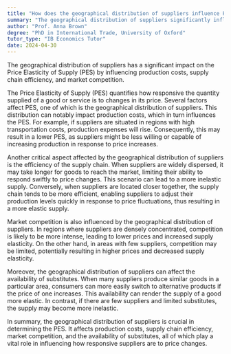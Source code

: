 ```yaml
---
title: "How does the geographical distribution of suppliers influence PES?"
summary: "The geographical distribution of suppliers significantly influences PES by affecting production costs, supply chain efficiency, and market competition."
author: "Prof. Anna Brown"
degree: "PhD in International Trade, University of Oxford"
tutor_type: "IB Economics Tutor"
date: 2024-04-30
---
```


The geographical distribution of suppliers has a significant impact on the Price Elasticity of Supply (PES) by influencing production costs, supply chain efficiency, and market competition.

The Price Elasticity of Supply (PES) quantifies how responsive the quantity supplied of a good or service is to changes in its price. Several factors affect PES, one of which is the geographical distribution of suppliers. This distribution can notably impact production costs, which in turn influences the PES. For example, if suppliers are situated in regions with high transportation costs, production expenses will rise. Consequently, this may result in a lower PES, as suppliers might be less willing or capable of increasing production in response to price increases.

Another critical aspect affected by the geographical distribution of suppliers is the efficiency of the supply chain. When suppliers are widely dispersed, it may take longer for goods to reach the market, limiting their ability to respond swiftly to price changes. This scenario can lead to a more inelastic supply. Conversely, when suppliers are located closer together, the supply chain tends to be more efficient, enabling suppliers to adjust their production levels quickly in response to price fluctuations, thus resulting in a more elastic supply.

Market competition is also influenced by the geographical distribution of suppliers. In regions where suppliers are densely concentrated, competition is likely to be more intense, leading to lower prices and increased supply elasticity. On the other hand, in areas with few suppliers, competition may be limited, potentially resulting in higher prices and decreased supply elasticity.

Moreover, the geographical distribution of suppliers can affect the availability of substitutes. When many suppliers produce similar goods in a particular area, consumers can more easily switch to alternative products if the price of one increases. This availability can render the supply of a good more elastic. In contrast, if there are few suppliers and limited substitutes, the supply may become more inelastic.

In summary, the geographical distribution of suppliers is crucial in determining the PES. It affects production costs, supply chain efficiency, market competition, and the availability of substitutes, all of which play a vital role in influencing how responsive suppliers are to price changes.
    